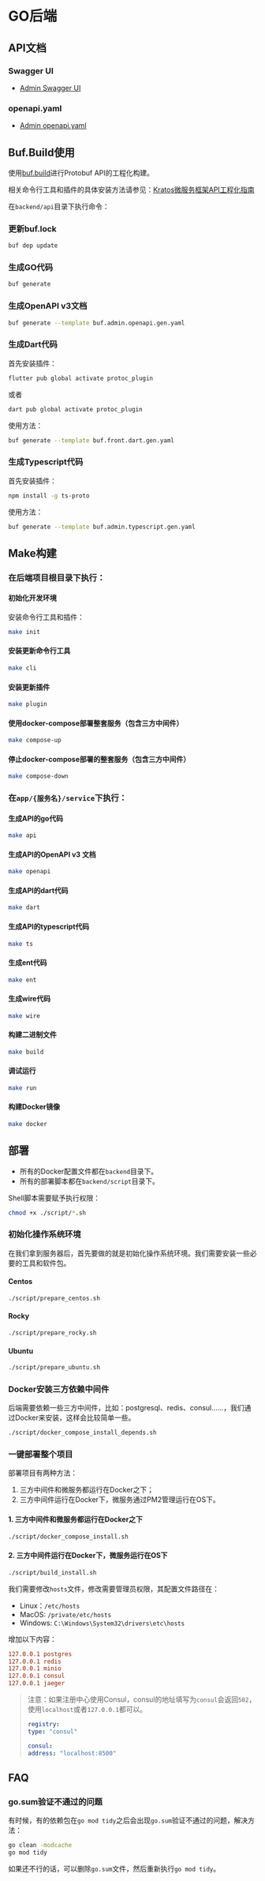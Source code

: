 # GO后端

## API文档

### Swagger UI

- [Admin Swagger UI](http://localhost:7788/docs/)

### openapi.yaml

- [Admin openapi.yaml](http://localhost:7788/docs/openapi.yaml)

## Buf.Build使用

使用[buf.build](https://buf.build/)进行Protobuf API的工程化构建。

相关命令行工具和插件的具体安装方法请参见：[Kratos微服务框架API工程化指南](https://juejin.cn/post/7191095845096259641)

在`backend/api`目录下执行命令：

### 更新buf.lock

```bash
buf dep update
```

### 生成GO代码

```bash
buf generate
```

### 生成OpenAPI v3文档

```bash
buf generate --template buf.admin.openapi.gen.yaml
```

### 生成Dart代码

首先安装插件：

```bash
flutter pub global activate protoc_plugin
```

或者

```bash
dart pub global activate protoc_plugin
```

使用方法：

```bash
buf generate --template buf.front.dart.gen.yaml
```

### 生成Typescript代码

首先安装插件：

```bash
npm install -g ts-proto
```

使用方法：

```bash
buf generate --template buf.admin.typescript.gen.yaml
```

## Make构建

### 在后端项目根目录下执行：

#### 初始化开发环境

安装命令行工具和插件：

```bash
make init
```

#### 安装更新命令行工具

```bash
make cli
```

#### 安装更新插件

```bash
make plugin
```

#### 使用docker-compose部署整套服务（包含三方中间件）

```bash
make compose-up
```

#### 停止docker-compose部署的整套服务（包含三方中间件）

```bash
make compose-down
```

### 在`app/{服务名}/service`下执行：

#### 生成API的go代码

```bash
make api
```

#### 生成API的OpenAPI v3 文档

```bash
make openapi
```

#### 生成API的dart代码

```bash
make dart
```

#### 生成API的typescript代码

```bash
make ts
```

#### 生成ent代码

```bash
make ent
```

#### 生成wire代码

```bash
make wire
```

#### 构建二进制文件

```bash
make build
```

#### 调试运行

```bash
make run
```

#### 构建Docker镜像

```bash
make docker
```

## 部署

- 所有的Docker配置文件都在`backend`目录下。
- 所有的部署脚本都在`backend/script`目录下。

Shell脚本需要赋予执行权限：

```bash
chmod +x ./script/*.sh
```

### 初始化操作系统环境

在我们拿到服务器后，首先要做的就是初始化操作系统环境。我们需要安装一些必要的工具和软件包。

#### Centos

```bash
./script/prepare_centos.sh
```

#### Rocky

```bash
./script/prepare_rocky.sh
```

#### Ubuntu

```bash
./script/prepare_ubuntu.sh
```

### Docker安装三方依赖中间件

后端需要依赖一些三方中间件，比如：postgresql、redis、consul……，我们通过Docker来安装，这样会比较简单一些。

```bash
./script/docker_compose_install_depends.sh
```

### 一键部署整个项目

部署项目有两种方法：

1. 三方中间件和微服务都运行在Docker之下；
2. 三方中间件运行在Docker下，微服务通过PM2管理运行在OS下。

#### 1. 三方中间件和微服务都运行在Docker之下

```bash
./script/docker_compose_install.sh
```

#### 2. 三方中间件运行在Docker下，微服务运行在OS下

```bash
./script/build_install.sh
```

我们需要修改`hosts`文件，修改需要管理员权限，其配置文件路径在：

- Linux：`/etc/hosts`
- MacOS: `/private/etc/hosts`
- Windows: `C:\Windows\System32\drivers\etc\hosts`

增加以下内容：

```ini
127.0.0.1 postgres
127.0.0.1 redis
127.0.0.1 minio
127.0.0.1 consul
127.0.0.1 jaeger
```

> 注意：如果注册中心使用Consul，consul的地址填写为`consul`会返回`502`，使用`localhost`或者`127.0.0.1`都可以。
> ```yaml
> registry:
> type: "consul"
>
> consul:
> address: "localhost:8500"
> ```

## FAQ

### go.sum验证不通过的问题

有时候，有的依赖包在`go mod tidy`之后会出现`go.sum`验证不通过的问题，解决方法：

```bash
go clean -modcache
go mod tidy
```

如果还不行的话，可以删除`go.sum`文件，然后重新执行`go mod tidy`。
